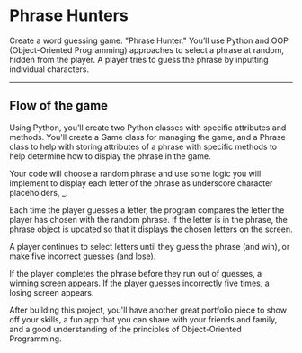 # Phrase Hunters

Create a word guessing game: "Phrase Hunter." You’ll use Python and OOP (Object-Oriented Programming) approaches to select a phrase at random, hidden from the player. A player tries to guess the phrase by inputting individual characters.

---

## Flow of the game

Using Python, you’ll create two Python classes with specific attributes and methods. You'll create a Game class for managing the game, and a Phrase class to help with storing attributes of a phrase with specific methods to help determine how to display the phrase in the game.

Your code will choose a random phrase and use some logic you will implement to display each letter of the phrase as underscore character placeholders, _.

Each time the player guesses a letter, the program compares the letter the player has chosen with the random phrase. If the letter is in the phrase, the phrase object is updated so that it displays the chosen letters on the screen.

A player continues to select letters until they guess the phrase (and win), or make five incorrect guesses (and lose).

If the player completes the phrase before they run out of guesses, a winning screen appears. If the player guesses incorrectly five times, a losing screen appears.

After building this project, you'll have another great portfolio piece to show off your skills, a fun app that you can share with your friends and family, and a good understanding of the principles of Object-Oriented Programming.
